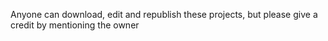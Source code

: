 Anyone can download, edit and republish these projects, but please give a credit by mentioning the owner
